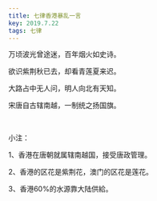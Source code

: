 ```yaml
---
title: 七律香港暴乱一言
key: 2019.7.22
tags: 七律
---
```


万顷波光曾途迷，百年烟火如史诗。

欲识紫荆秋已去，却看青莲夏来迟。

大路占中无人问，明人向北有天知。

宋唐自古辖南越，一制统之扬国旗。

</br>

小注：

1、香港在唐朝就属辖南越国，接受唐政管理。

2、香港的区花是紫荆花，澳门的区花是莲花。

3、香港60%的水源靠大陆供給。

</br>

